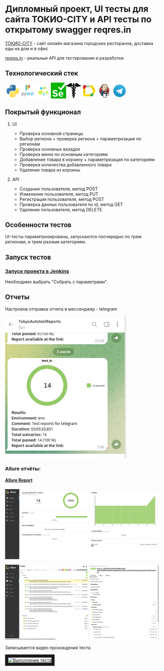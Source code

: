 # <a id="title1">Дипломный проект, UI тесты для сайта ТОКИО-CITY и API тесты по открытому swagger reqres.in</a>

[ТОКИО-CITY](https://www.tokyo-city.ru/) - сайт онлайн магазина городских ресторанов, доставка еды на дом и в офис

[reqres.in](https://reqres.in/api/) - реальные API для тестирования и разработки

## Технологический стек

 ![Python](/src/Python_logo_and_wordmark.png)![Pytest](/src/Pytest_logo.png)![selene](/src/selene.png)![Selenium](/src/Selenium.png)![requests](/src/requests.png)![Allure Report](/src/Allure_Report.png)![Jenkins](/src/Jenkins.png)![Telegram](/src/Telegram.png)

## Покрытый функционал

1. UI
    - Проверка основной страницы
    - Выбор региона + проверка региона + параметризация по регионам
    - Проверка основных вкладок
    - Проверка меню по основным категориям
    - Добавление товара в корзину + параметризация по категориям
    - Проверка количества добавленного товара
    - Удаление товара из корзины
   
2. API
   - Создание пользователя, метод POST
   - Изменение пользователя, метод PUT
   - Регистрация пользователя, метод POST
   - Проверка данных пользователя по id, метод GET
   - Удаление пользователя, метод DELETE
    
   
## Особенности тестов

UI-тесты параметризированы, запускаются поочередно по трем регионам, и трем разным категориям. 

## Запуск тестов

### [Запуск проекта в Jenkins](https://jenkins.autotests.cloud/job/004-irin_vorontsova-tc_ui/)

Необходимо выбрать "Собрать с параметрами".


## Отчеты

Настроена отправка отчета в мессенджер - telegram

![Telegram Notifications](/src/bot_report.png)

### __Allure отчёты:__ 

#### [Allure Report](https://jenkins.autotests.cloud/job/004-irin_vorontsova-tc_ui/25/allure/)


![Allure_MAIN](/src/allure_14.png)


![Allure STEPS](/src/allure_steps.png)

Записывается видео прохождения теста

<a href="https://youtu.be/N3zYjMrHVlM" target="_blank"><img src="https://youtu.be/N3zYjMrHVlM/0.jpg" 
alt="Выполнение теста" width="240" height="180" border="10" /></a>
